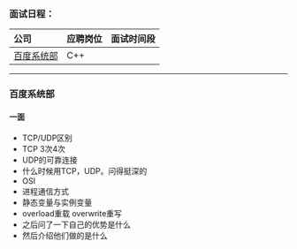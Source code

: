 ### **面试日程：** 

| 公司 | 应聘岗位 |面试时间段 |
| :------------- |:-------------|:-------------|
|[百度系统部](#baidu_xitongbu) | C++ |   |

---
### <a id="baidu_xitongbu"> 百度系统部 </a>
#### 一面
- TCP/UDP区别
- TCP 3次4次
- UDP的可靠连接
- 什么时候用TCP，UDP。问得挺深的
- OSI
- 进程通信方式
- 静态变量与实例变量
- overload重载 overwrite重写
- 之后问了一下自己的优势是什么
- 然后介绍他们做的是什么